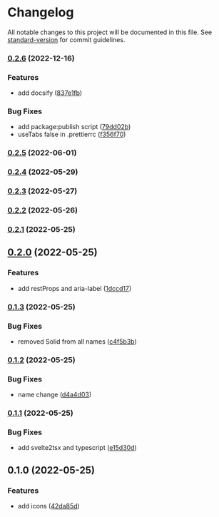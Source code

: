 # Changelog

All notable changes to this project will be documented in this file. See [standard-version](https://github.com/conventional-changelog/standard-version) for commit guidelines.

### [0.2.6](https://github.com/shinokada/svelte-materialdesign/compare/v0.2.5...v0.2.6) (2022-12-16)


### Features

* add docsify ([837e1fb](https://github.com/shinokada/svelte-materialdesign/commit/837e1fbbfd9c835e97d2ca4d0a586894a8fee320))


### Bug Fixes

* add package:publish script ([79dd02b](https://github.com/shinokada/svelte-materialdesign/commit/79dd02b9fdf35a6d5630ec9083eff63bd9f7da8e))
* useTabs false in .prettierrc ([f356f70](https://github.com/shinokada/svelte-materialdesign/commit/f356f70a69da53f0d6e9e4c64b592bf9559fe101))

### [0.2.5](https://github.com/shinokada/svelte-materialdesign/compare/v0.2.4...v0.2.5) (2022-06-01)

### [0.2.4](https://github.com/shinokada/svelte-materialdesign/compare/v0.2.3...v0.2.4) (2022-05-29)

### [0.2.3](https://github.com/shinokada/svelte-materialdesign/compare/v0.2.2...v0.2.3) (2022-05-27)

### [0.2.2](https://github.com/shinokada/svelte-materialdesign/compare/v0.2.1...v0.2.2) (2022-05-26)

### [0.2.1](https://github.com/shinokada/svelte-materialdesign/compare/v0.2.0...v0.2.1) (2022-05-25)

## [0.2.0](https://github.com/shinokada/svelte-materialdesign/compare/v0.1.3...v0.2.0) (2022-05-25)

### Features

- add restProps and aria-label ([1dccd17](https://github.com/shinokada/svelte-materialdesign/commit/1dccd1758b31cc31b9612a3ef6b37b36cd4704a6))

### [0.1.3](https://github.com/shinokada/svelte-materialdesign/compare/v0.1.2...v0.1.3) (2022-05-25)

### Bug Fixes

- removed Solid from all names ([c4f5b3b](https://github.com/shinokada/svelte-materialdesign/commit/c4f5b3b0f85429fcd9ff91303412eef60de4efff))

### [0.1.2](https://github.com/shinokada/svelte-materialdesign/compare/v0.1.1...v0.1.2) (2022-05-25)

### Bug Fixes

- name change ([d4a4d03](https://github.com/shinokada/svelte-materialdesign/commit/d4a4d036a5102504464894d2ae3422db2c303750))

### [0.1.1](https://github.com/shinokada/svelte-materialdesign/compare/v0.1.0...v0.1.1) (2022-05-25)

### Bug Fixes

- add svelte2tsx and typescript ([e15d30d](https://github.com/shinokada/svelte-materialdesign/commit/e15d30d27976dca9649953f911a53b9f87bfb915))

## 0.1.0 (2022-05-25)

### Features

- add icons ([42da85d](https://github.com/shinokada/svelte-materialdesign/commit/42da85d3d19bafc9d650859d212d353725276893))
